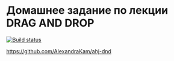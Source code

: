 # Домашнее задание по лекции DRAG AND DROP

[![Build status](https://ci.appveyor.com/api/projects/status/2xhxgu95c4o664pj?svg=true)](https://ci.appveyor.com/project/AlexandraKam/ahj-dnd)

https://github.com/AlexandraKam/ahj-dnd
